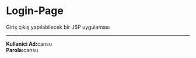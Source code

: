 # Login-Page
Giriş çıkış yapılabilecek bir JSP uygulaması <br>
<hr>
<strong>Kullanici Ad:</strong>cansu <br>
<strong>Parola:</strong>cansu

